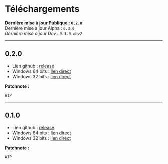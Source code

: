 # Téléchargements

**Dernière mise à jour Publique : `0.2.0`**  
Dernière mise à jour Alpha : `0.3.0`  
*Dernière mise à jour Dev : `0.3.0-dev2`*  

---

## 0.2.0

- Lien github : [release](https://github.com/OnTheCALL/game/releases/tag/v0.2.0)  
- Windows 64 bits : [lien direct](https://github.com/OnTheCALL/game/releases/download/v0.2.0/alpha.0.2.build_64_bit.1-11-2018.zip)  
- Windows 32 bits : [lien direct](https://github.com/OnTheCALL/game/releases/download/v0.2.0/alpha.0.2.build_universal.1-11-2018.zip)  

**Patchnote :**  

`WIP`

---

## 0.1.0

- Lien github : [release](https://github.com/OnTheCALL/game/releases/tag/v0.1.0-alpha)  
- Windows 64 bits : [lien direct](https://github.com/OnTheCALL/game/releases/download/v0.1.0-alpha/alpha.0.1.build_64_bit.28-10-2018.zip)  
- Windows 32 bits : [lien direct](https://github.com/OnTheCALL/game/releases/download/v0.1.0-alpha/alpha.0.1.build_universal.28-10-2018.zip)  

**Patchnote :**  

`WIP`
